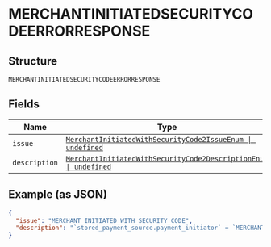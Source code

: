 
# MERCHANTINITIATEDSECURITYCODEERRORRESPONSE

## Structure

`MERCHANTINITIATEDSECURITYCODEERRORRESPONSE`

## Fields

| Name | Type | Tags | Description |
|  --- | --- | --- | --- |
| `issue` | [`MerchantInitiatedWithSecurityCode2IssueEnum \| undefined`](../../doc/models/merchant-initiated-with-security-code-2-issue-enum.md) | Optional | - |
| `description` | [`MerchantInitiatedWithSecurityCode2DescriptionEnum \| undefined`](../../doc/models/merchant-initiated-with-security-code-2-description-enum.md) | Optional | - |

## Example (as JSON)

```json
{
  "issue": "MERCHANT_INITIATED_WITH_SECURITY_CODE",
  "description": "`stored_payment_source.payment_initiator` = `MERCHANT` is not supported if `payment_source.card.security_code` is present in the order. `security_code` can be present in the order only when customer is the payment initiator. It is semantically incorrect to perform a merchant initiated payment with `security_code` is the order."
}
```


